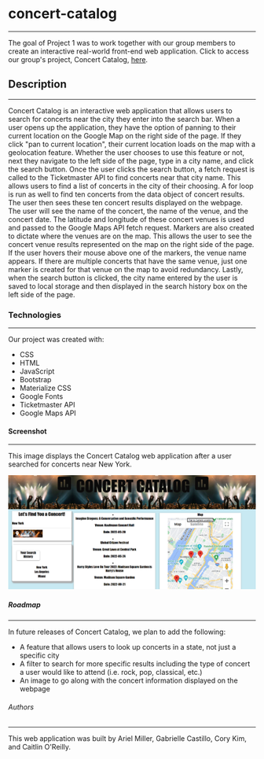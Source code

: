# concert-catalog

---

The goal of Project 1 was to work together with our group members to create an interactive real-world front-end web application. Click to access our group's project, Concert Catalog, [here](https://amiller0806.github.io/java-near-me/).

## Description

---

Concert Catalog is an interactive web application that allows users to search for concerts near the city they enter into the search bar. When a user opens up the application, they have the option of panning to their current location on the Google Map on the right side of the page. If they click "pan to current location", their current location loads on the map with a geolocation feature. Whether the user chooses to use this feature or not, next they navigate to the left side of the page, type in a city name, and click the search button. Once the user clicks the search button, a fetch request is called to the Ticketmaster API to find concerts near that city name. This allows users to find a list of concerts in the city of their choosing. A for loop is run as well to find ten concerts from the data object of concert results. The user then sees these ten concert results displayed on the webpage. The user will see the name of the concert, the name of the venue, and the concert date. The latitude and longitude of these concert venues is used and passed to the Google Maps API fetch request. Markers are also created to dictate where the venues are on the map. This allows the user to see the concert venue results represented on the map on the right side of the page. If the user hovers their mouse above one of the markers, the venue name appears. If there are multiple concerts that have the same venue, just one marker is created for that venue on the map to avoid redundancy. Lastly, when the search button is clicked, the city name entered by the user is saved to local storage and then displayed in the search history box on the left side of the page.

### Technologies

---

Our project was created with:

- CSS
- HTML
- JavaScript
- Bootstrap
- Materialize CSS
- Google Fonts
- Ticketmaster API
- Google Maps API

#### Screenshot

---

This image displays the Concert Catalog web application after a user searched for concerts near New York.

![Concert Catalog Image](./assets/concert-catalog.png)

##### Roadmap

---

In future releases of Concert Catalog, we plan to add the following:

- A feature that allows users to look up concerts in a state, not just a specific city
- A filter to search for more specific results including the type of concert a user would like to attend (i.e. rock, pop, classical, etc.)
- An image to go along with the concert information displayed on the webpage

###### Authors

---

This web application was built by Ariel Miller, Gabrielle Castillo, Cory Kim, and Caitlin O'Reilly.
